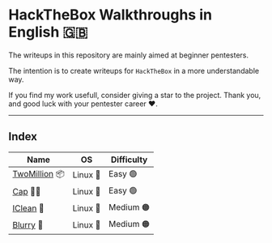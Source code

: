 # HackTheBox Walkthroughs in English 🇬🇧

The writeups in this repository are mainly aimed at beginner pentesters.

The intention is to create writeups for `HackTheBox` in a more understandable way.

If you find my work usefull, consider giving a star to the project. Thank you, and good luck with your pentester career ❤️.

---

## Index

|Name|OS|Difficulty|
|-|-|-|
|[TwoMillion](TwoMillion) 📦|Linux 🐧|Easy 🟢|
|[Cap](Cap) 🏴‍☠|Linux 🐧|Easy 🟢|
|[IClean](IClean) 🧹|Linux 🐧|Medium 🟠|
|[Blurry](Blurry) 🤖|Linux 🐧|Medium 🟠|